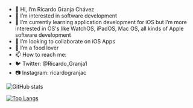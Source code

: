 - 👋 Hi, I’m Ricardo Granja Chávez
- 👀 I’m interested in software development
- 🌱 I’m currently learning application development for iOS but I’m more interested in OS's like WatchOS, iPadOS, Mac OS, all kinds of Apple software development
- 💞️ I’m looking to collaborate on iOS Apps
- 🍔 I’m a food lover
- 📫 How to reach me:<br>
- 🐦 Twitter: @Ricardo_Granja1<br>
- 📷 Instagram: ricardogranjac<br>

![GitHub stats](https://github-readme-stats.vercel.app/api?username=ricardo-granja-chavez&hide=contributions&show_icons=true&theme=radical&count_private=true)

[![Top Langs](https://github-readme-stats.vercel.app/api/top-langs/?username=ricardo-granja-chavez&layout=compact)](https://github.com/mayralgr/github-readme-stats)
